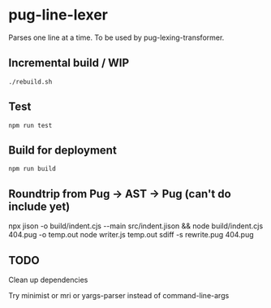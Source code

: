 # pug-line-lexer

Parses one line at a time. To be used by pug-lexing-transformer.

## Incremental build / WIP

```shell
./rebuild.sh
```

## Test

```shell
npm run test
```

## Build for deployment

```shell
npm run build
```

## Roundtrip from Pug -> AST -> Pug (can't do include yet)
npx jison -o build/indent.cjs --main src/indent.jison && node build/indent.cjs 404.pug -o temp.out
node writer.js temp.out
sdiff -s rewrite.pug 404.pug


## TODO
Clean up dependencies

Try minimist or mri or yargs-parser instead of command-line-args